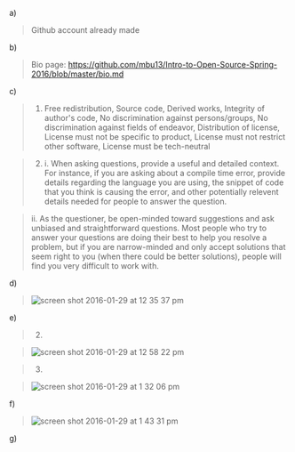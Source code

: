 a) 
> Github account already made

b) 
> Bio page: https://github.com/mbu13/Intro-to-Open-Source-Spring-2016/blob/master/bio.md

c) 
> 1) Free redistribution, Source code, Derived works, Integrity of author's code, No discrimination against persons/groups, No discrimination against fields of endeavor, Distribution of license, License must not be specific to product, License must not restrict other software, License must be tech-neutral

> 2) i. When asking questions, provide a useful and detailed context. For instance, if you are asking about a compile time error, provide details regarding the language you are using, the snippet of code that you think is causing the error, and other potentially relevent details needed for people to answer the question.

> ii. As the questioner, be open-minded toward suggestions and ask unbiased and straightforward questions. Most people who try to answer your questions are doing their best to help you resolve a problem, but if you are narrow-minded and only accept solutions that seem right to you (when there could be better solutions), people will find you very difficult to work with.

d)
> ![screen shot 2016-01-29 at 12 35 37 pm](https://cloud.githubusercontent.com/assets/4596631/12683072/0895cffa-c685-11e5-85bf-6f3ca21d9128.png)

e)
> 2) 

> ![screen shot 2016-01-29 at 12 58 22 pm](https://cloud.githubusercontent.com/assets/4596631/12684399/c08cb6da-c68c-11e5-987d-f1972de22095.png)

> 3)

> ![screen shot 2016-01-29 at 1 32 06 pm](https://cloud.githubusercontent.com/assets/4596631/12684401/c2fba264-c68c-11e5-9437-6dd8fff92362.png)

f)
> ![screen shot 2016-01-29 at 1 43 31 pm](https://cloud.githubusercontent.com/assets/4596631/12684706/5e47c1c0-c68e-11e5-9105-e1c21ab646e6.png)

g) 
> 
